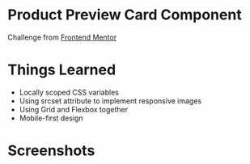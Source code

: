 # Product Preview Card Component
Challenge from [Frontend Mentor](https://www.frontendmentor.io/home)

# Things Learned 
* Locally scoped CSS variables
* Using srcset attribute to implement responsive images
* Using Grid and Flexbox together
* Mobile-first design

# Screenshots
